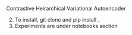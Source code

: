 Contrastive Heirarchical Variational Autoencoder


2. To install, git clone and pip install . 
1. Experiments are under notebooks section
